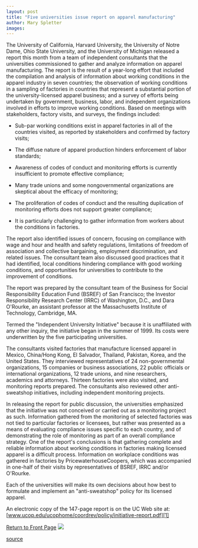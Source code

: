 ```yaml
---
layout: post
title: "Five universities issue report on apparel manufacturing"
author: Mary Spletter
images:
---
```


The University of California, Harvard University, the University of Notre Dame, Ohio State University, and the University of Michigan released a report this month from a team of independent consultants that the universities commissioned to gather and analyze information on apparel manufacturing. The report is the result of a year-long effort that included the compilation and analysis of information about working conditions in the apparel industry in seven countries; the observation of working conditions in a sampling of factories in countries that represent a substantial portion of the university-licensed apparel business; and a survey of efforts being undertaken by government, business, labor, and independent organizations involved in efforts to improve working conditions. Based on meetings with stakeholders, factory visits, and surveys, the findings included:

* Sub-par working conditions exist in apparel factories in all of the countries visited, as reported by stakeholders and confirmed by factory visits;  
  

* The diffuse nature of apparel production hinders enforcement of labor standards;  
  

* Awareness of codes of conduct and monitoring efforts is currently insufficient to promote effective compliance;  
  

* Many trade unions and some nongovernmental organizations are skeptical about the efficacy of monitoring;  
  

* The proliferation of codes of conduct and the resulting duplication of monitoring efforts does not support greater compliance;  
  

* It is particularly challenging to gather information from workers about the conditions in factories.

The report also identified issues of concern, focusing on compliance with wage and hour and health and safety regulations, limitations of freedom of association and collective bargaining, employment discrimination, and related issues. The consultant team also discussed good practices that it had identified, local conditions hindering compliance with good working conditions, and opportunities for universities to contribute to the improvement of conditions.  
  
The report was prepared by the consultant team of the Business for Social Responsibility Education Fund (BSREF) of San Francisco; the Investor Responsibility Research Center (IRRC) of Washington, D.C., and Dara O'Rourke, an assistant professor at the Massachusetts Institute of Technology, Cambridge, MA.  
  
Termed the "Independent University Initiative" because it is unaffiliated with any other inquiry, the initiative began in the summer of 1999. Its costs were underwritten by the five participating universities.  
  
The consultants visited factories that manufacture licensed apparel in Mexico, China/Hong Kong, El Salvador, Thailand, Pakistan, Korea, and the United States. They interviewed representatives of 24 non-governmental organizations, 15 companies or business associations, 22 public officials or international organizations, 12 trade unions, and nine researchers, academics and attorneys. Thirteen factories were also visited, and monitoring reports prepared. The consultants also reviewed other anti-sweatshop initiatives, including independent monitoring projects.  
  
In releasing the report for public discussion, the universities emphasized that the initiative was not conceived or carried out as a monitoring project as such. Information gathered from the monitoring of selected factories was not tied to particular factories or licensees, but rather was presented as a means of evaluating compliance issues specific to each country, and of demonstrating the role of monitoring as part of an overall compliance strategy. One of the report's conclusions is that gathering complete and reliable information about working conditions in factories making licensed apparel is a difficult process. Information on workplace conditions was gathered in factories by PricewaterhouseCoopers, which was accompanied in one-half of their visits by representatives of BSREF, IRRC and/or O'Rourke.  
  
Each of the universities will make its own decisions about how best to formulate and implement an "anti-sweatshop" policy for its licensed apparel.  
  
An electronic copy of the 147-page report is on the UC Web site at:  
[www.ucop.edu/ucophome/coordrev/policy/initiative-report.pdf][1]  
  
  
[Return to Front Page][2] ![ ][3]

[1]: http://www.ucop.edu/ucophome/coordrev/policy/initiative-report.pdf
[2]: ../../index.html
[3]: ../../images/trans.gif

[source](http://www1.ucsc.edu/currents/00-01/10-16/uc.apparel.html "Permalink to uc")
